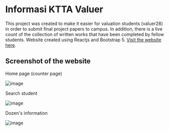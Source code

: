 # Informasi KTTA Valuer

This project was created to make it easier for valuation students (valuer28) in order to submit final project papers to campus. In addition, there is a live count of the collection of written works that have been completed by fellow students. Website created using Reactjs and Bootstrap 5. [Visit the website here](https://ktta-valuer.vercel.app).

## Screenshot of the website
Home page (counter page)

![image](https://user-images.githubusercontent.com/50021257/121878813-5735be00-cd36-11eb-8dc3-e4d93f730a48.png)

Search student

![image](https://user-images.githubusercontent.com/50021257/121878858-64eb4380-cd36-11eb-9fb5-8b1eea6ccc43.png)

Dozen's information

![image](https://user-images.githubusercontent.com/50021257/121878906-703e6f00-cd36-11eb-8bdc-7804825d3e4c.png)

